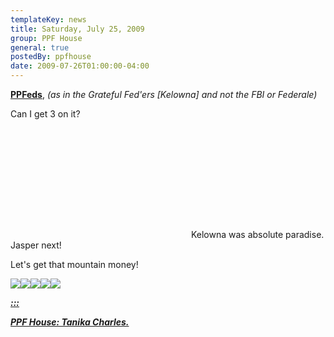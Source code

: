 ```yaml
---
templateKey: news
title: Saturday, July 25, 2009
group: PPF House
general: true
postedBy: ppfhouse
date: 2009-07-26T01:00:00-04:00
---
```

[**PPFeds**](http://ppfhouse.bandcamp.com), *(as in the Grateful Fed'ers \[Kelowna\] and not the FBI or Federale)*

Can I get 3 on it?

 <object height="176" width="285"> <param name="movie" value="http://www.youtube.com/v/-HB7n41Ip5M"></param> <param name="allowFullScreen" value="true"></param> <param name="allowscriptaccess" value="always"></param> <param name="wmode" value="transparent"></param> <embed allowfullscreen="true" allowscriptaccess="always" height="176" src="http://www.youtube.com/v/-HB7n41Ip5M" type="application/x-shockwave-flash" width="285" wmode="transparent"></embed> </object>Kelowna was absolute paradise. Jasper next!

Let's get that mountain money!

[![](http://masiaone.com/wp-content/themes/MASIA02/images/icon_youtube.jpg)](http://www.youtube.com/ppfhouse)[![](http://masiaone.com/wp-content/themes/MASIA02/images/icon_myspace.jpg)](http://www.myspace.com/ppfhouse)[![](http://masiaone.com/wp-content/themes/MASIA02/images/icon_twitter.jpg)](http://www.twitter.com/ppfhouse)[![](http://masiaone.com/wp-content/themes/MASIA02/images/icon_facebook.jpg)](http://www.facebook.com/home.php#/pages/PPF-House/32210491219?ref=ts)[![](http://s3.amazonaws.com/twitter_production/profile_images/60316485/bc_bigger.jpg)](http://ppfhouse.bandcamp.com)

[***:::*** ](http://www.myspace.com/tanikacharles)

[***PPF House: Tanika Charles.***](http://www.myspace.com/tanikacharles)